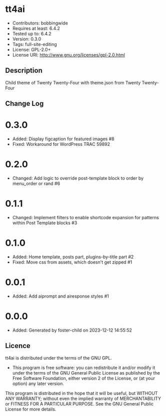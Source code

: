 # tt4ai 
* Contributors: bobbingwide
* Requires at least: 6.4.2
* Tested up to: 6.4.2
* Version: 0.3.0
* Tags: full-site-editing
* License: GPL-2.0+
* License URI: http://www.gnu.org/licenses/gpl-2.0.html

## Description 
Child theme of Twenty Twenty-Four with theme.json from Twenty Twenty-Four

## Change Log 
# 0.3.0 
* Added: Display figcaption for featured images #8
* Fixed: Workaround for WordPress TRAC 59892

# 0.2.0 
* Changed: Add logic to override post-template block to order by menu_order or rand #6

# 0.1.1 
* Changed: Implement filters to enable shortcode expansion for patterns within Post Template blocks #3

# 0.1.0 
* Added: Home template, posts part, plugins-by-title part #2
* Fixed: Move css from assets, which doesn't get zipped #1

# 0.0.1 
* Added: Add aiprompt and airesponse styles #1

# 0.0.0 
* Added: Generated by foster-child on 2023-12-12 14:55:52

## Licence 

tt4ai is distributed under the terms of the GNU GPL.

* This program is free software: you can redistribute it and/or modify
it under the terms of the GNU General Public License as published by
the Free Software Foundation, either version 2 of the License, or
(at your option) any later version.

This program is distributed in the hope that it will be useful,
but WITHOUT ANY WARRANTY; without even the implied warranty of
MERCHANTABILITY or FITNESS FOR A PARTICULAR PURPOSE. See the
GNU General Public License for more details.
